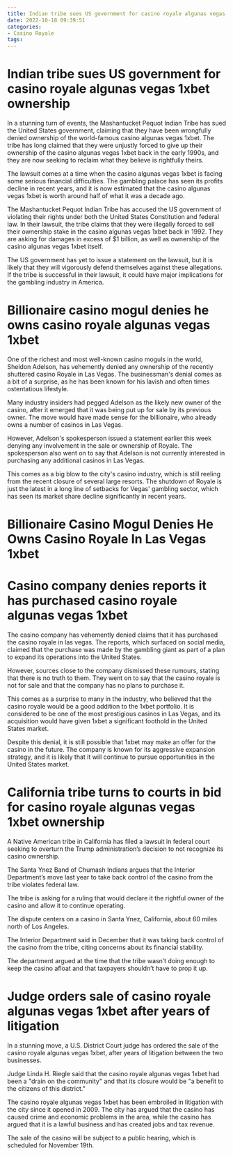 ```yaml
---
title: Indian tribe sues US government for casino royale algunas vegas 1xbet ownership
date: 2022-10-18 09:39:51
categories:
- Casino Royale
tags:
---
```



#  Indian tribe sues US government for casino royale algunas vegas 1xbet ownership

In a stunning turn of events, the Mashantucket Pequot Indian Tribe has sued the United States government, claiming that they have been wrongfully denied ownership of the world-famous casino algunas vegas 1xbet. The tribe has long claimed that they were unjustly forced to give up their ownership of the casino algunas vegas 1xbet back in the early 1990s, and they are now seeking to reclaim what they believe is rightfully theirs.

The lawsuit comes at a time when the casino algunas vegas 1xbet is facing some serious financial difficulties. The gambling palace has seen its profits decline in recent years, and it is now estimated that the casino algunas vegas 1xbet is worth around half of what it was a decade ago.

The Mashantucket Pequot Indian Tribe has accused the US government of violating their rights under both the United States Constitution and federal law. In their lawsuit, the tribe claims that they were illegally forced to sell their ownership stake in the casino algunas vegas 1xbet back in 1992. They are asking for damages in excess of $1 billion, as well as ownership of the casino algunas vegas 1xbet itself.

The US government has yet to issue a statement on the lawsuit, but it is likely that they will vigorously defend themselves against these allegations. If the tribe is successful in their lawsuit, it could have major implications for the gambling industry in America.

#  Billionaire casino mogul denies he owns casino royale algunas vegas 1xbet

One of the richest and most well-known casino moguls in the world, Sheldon Adelson, has vehemently denied any ownership of the recently shuttered casino Royale in Las Vegas. The businessman's denial comes as a bit of a surprise, as he has been known for his lavish and often times ostentatious lifestyle.

Many industry insiders had pegged Adelson as the likely new owner of the casino, after it emerged that it was being put up for sale by its previous owner. The move would have made sense for the billionaire, who already owns a number of casinos in Las Vegas.

However, Adelson's spokesperson issued a statement earlier this week denying any involvement in the sale or ownership of Royale. The spokesperson also went on to say that Adelson is not currently interested in purchasing any additional casinos in Las Vegas.

This comes as a big blow to the city's casino industry, which is still reeling from the recent closure of several large resorts. The shutdown of Royale is just the latest in a long line of setbacks for Vegas' gambling sector, which has seen its market share decline significantly in recent years.

# Billionaire Casino Mogul Denies He Owns Casino Royale In Las Vegas 1xbet

#  Casino company denies reports it has purchased casino royale algunas vegas 1xbet

The casino company has vehemently denied claims that it has purchased the casino royale in las vegas. The reports, which surfaced on social media, claimed that the purchase was made by the gambling giant as part of a plan to expand its operations into the United States.

However, sources close to the company dismissed these rumours, stating that there is no truth to them. They went on to say that the casino royale is not for sale and that the company has no plans to purchase it.

This comes as a surprise to many in the industry, who believed that the casino royale would be a good addition to the 1xbet portfolio. It is considered to be one of the most prestigious casinos in Las Vegas, and its acquisition would have given 1xbet a significant foothold in the United States market.

Despite this denial, it is still possible that 1xbet may make an offer for the casino in the future. The company is known for its aggressive expansion strategy, and it is likely that it will continue to pursue opportunities in the United States market.

#  California tribe turns to courts in bid for casino royale algunas vegas 1xbet ownership

A Native American tribe in California has filed a lawsuit in federal court seeking to overturn the Trump administration’s decision to not recognize its casino ownership.

The Santa Ynez Band of Chumash Indians argues that the Interior Department’s move last year to take back control of the casino from the tribe violates federal law.

The tribe is asking for a ruling that would declare it the rightful owner of the casino and allow it to continue operating.

The dispute centers on a casino in Santa Ynez, California, about 60 miles north of Los Angeles.

The Interior Department said in December that it was taking back control of the casino from the tribe, citing concerns about its financial stability.

The department argued at the time that the tribe wasn’t doing enough to keep the casino afloat and that taxpayers shouldn’t have to prop it up.

#  Judge orders sale of casino royale algunas vegas 1xbet after years of litigation

In a stunning move, a U.S. District Court judge has ordered the sale of the casino royale algunas vegas 1xbet, after years of litigation between the two businesses.

Judge Linda H. Riegle said that the casino royale algunas vegas 1xbet had been a "drain on the community" and that its closure would be "a benefit to the citizens of this district."

The casino royale algunas vegas 1xbet has been embroiled in litigation with the city since it opened in 2009. The city has argued that the casino has caused crime and economic problems in the area, while the casino has argued that it is a lawful business and has created jobs and tax revenue.

The sale of the casino will be subject to a public hearing, which is scheduled for November 19th.